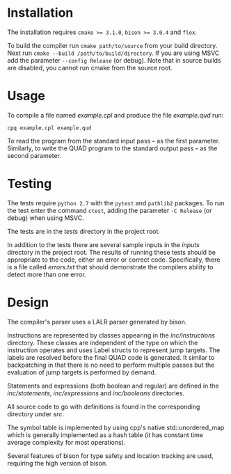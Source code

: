 Installation
============
The installation requires `cmake >= 3.1.0`, `bison >= 3.0.4` and `flex`.

To build the compiler run `cmake path/to/source` from your build directory. 
Next run `cmake --build /path/to/build/directory`.
If you are using MSVC add the parameter `--config Release` (or debug).
Note that in source builds are disabled, you cannot run cmake from the source root.

Usage
=====
To compile a file named *example.cpl* and produce the file *example.qud* run:

    cpq example.cpl example.qud

To read the program from the standard input pass **-** as the first parameter.
Similarly, to write the QUAD program to the standard output pass **-** as the second parameter.

Testing
=======
The tests require `python 2.7` with the `pytest`  and `pathlib2` packages.
To run the test enter the command `ctest`, adding the parameter `-C Release` (or debug) when using MSVC.

The tests are in the *tests* directory in the project root.

In addition to the tests there are several sample inputs in the *inputs* directory in the project root.
The results of running these tests should be appropriate to the code, either an error or correct code.
Specifically, there is a file called *errors.txt* that should demonstrate the compilers ability to detect
more than one error.

Design
======
The compiler's parser uses a LALR parser generated by bison.

Instructions are represented by classes appearing in the *inc/instructions* directory.
These classes are independent of the type on which the instruction operates and uses Label structs
to represent jump targets. The labels are resolved before the final QUAD code is generated.
It similar to backpatching in that there is no need to perform multiple passes but the evaluation
of jump targets is performed by demand.

Statements and expressions (both boolean and regular) are defined in the *inc/statements*, 
*inc/expressions* and *inc/booleans* directories.

All source code to go with definitions is found in the corresponding directory under *src*.

The symbol table is implemented by using cpp's native std::unordered_map which is generally
implemented as a hash table (it has constant time average complexity for most operations).

Several features of bison for type safety and location tracking are used, requiring the high version
of bison.
